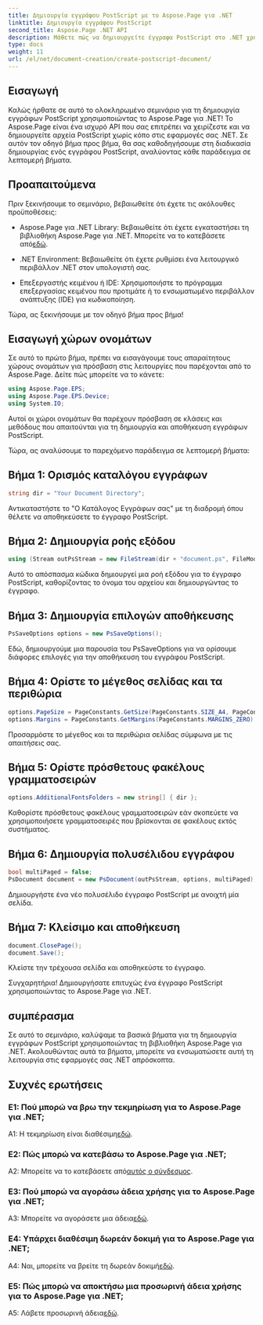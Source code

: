 ```yaml
---
title: Δημιουργία εγγράφου PostScript με το Aspose.Page για .NET
linktitle: Δημιουργία εγγράφου PostScript
second_title: Aspose.Page .NET API
description: Μάθετε πώς να δημιουργείτε έγγραφα PostScript στο .NET χρησιμοποιώντας το Aspose.Page. Ακολουθήστε τον βήμα προς βήμα οδηγό μας για απρόσκοπτη ενσωμάτωση. Κατεβάστε τη βιβλιοθήκη και αρχίστε να χειρίζεστε τα αρχεία PostScript χωρίς κόπο.
type: docs
weight: 11
url: /el/net/document-creation/create-postscript-document/
---
```

## Εισαγωγή

Καλώς ήρθατε σε αυτό το ολοκληρωμένο σεμινάριο για τη δημιουργία εγγράφων PostScript χρησιμοποιώντας το Aspose.Page για .NET! Το Aspose.Page είναι ένα ισχυρό API που σας επιτρέπει να χειρίζεστε και να δημιουργείτε αρχεία PostScript χωρίς κόπο στις εφαρμογές σας .NET. Σε αυτόν τον οδηγό βήμα προς βήμα, θα σας καθοδηγήσουμε στη διαδικασία δημιουργίας ενός εγγράφου PostScript, αναλύοντας κάθε παράδειγμα σε λεπτομερή βήματα.

## Προαπαιτούμενα

Πριν ξεκινήσουμε το σεμινάριο, βεβαιωθείτε ότι έχετε τις ακόλουθες προϋποθέσεις:

-  Aspose.Page για .NET Library: Βεβαιωθείτε ότι έχετε εγκαταστήσει τη βιβλιοθήκη Aspose.Page για .NET. Μπορείτε να το κατεβάσετε από[εδώ](https://releases.aspose.com/page/net/).

- .NET Environment: Βεβαιωθείτε ότι έχετε ρυθμίσει ένα λειτουργικό περιβάλλον .NET στον υπολογιστή σας.

- Επεξεργαστής κειμένου ή IDE: Χρησιμοποιήστε το πρόγραμμα επεξεργασίας κειμένου που προτιμάτε ή το ενσωματωμένο περιβάλλον ανάπτυξης (IDE) για κωδικοποίηση.

Τώρα, ας ξεκινήσουμε με τον οδηγό βήμα προς βήμα!

## Εισαγωγή χώρων ονομάτων

Σε αυτό το πρώτο βήμα, πρέπει να εισαγάγουμε τους απαραίτητους χώρους ονομάτων για πρόσβαση στις λειτουργίες που παρέχονται από το Aspose.Page. Δείτε πώς μπορείτε να το κάνετε:

```csharp
using Aspose.Page.EPS;
using Aspose.Page.EPS.Device;
using System.IO;
```

Αυτοί οι χώροι ονομάτων θα παρέχουν πρόσβαση σε κλάσεις και μεθόδους που απαιτούνται για τη δημιουργία και αποθήκευση εγγράφων PostScript.

Τώρα, ας αναλύσουμε το παρεχόμενο παράδειγμα σε λεπτομερή βήματα:

## Βήμα 1: Ορισμός καταλόγου εγγράφων

```csharp
string dir = "Your Document Directory";
```

Αντικαταστήστε το "Ο Κατάλογος Εγγράφων σας" με τη διαδρομή όπου θέλετε να αποθηκεύσετε το έγγραφο PostScript.

## Βήμα 2: Δημιουργία ροής εξόδου

```csharp
using (Stream outPsStream = new FileStream(dir + "document.ps", FileMode.Create))
```

Αυτό το απόσπασμα κώδικα δημιουργεί μια ροή εξόδου για το έγγραφο PostScript, καθορίζοντας το όνομα του αρχείου και δημιουργώντας το έγγραφο.

## Βήμα 3: Δημιουργία επιλογών αποθήκευσης

```csharp
PsSaveOptions options = new PsSaveOptions();
```

Εδώ, δημιουργούμε μια παρουσία του PsSaveOptions για να ορίσουμε διάφορες επιλογές για την αποθήκευση του εγγράφου PostScript.

## Βήμα 4: Ορίστε το μέγεθος σελίδας και τα περιθώρια

```csharp
options.PageSize = PageConstants.GetSize(PageConstants.SIZE_A4, PageConstants.ORIENTATION_PORTRAIT);
options.Margins = PageConstants.GetMargins(PageConstants.MARGINS_ZERO);
```

Προσαρμόστε το μέγεθος και τα περιθώρια σελίδας σύμφωνα με τις απαιτήσεις σας.

## Βήμα 5: Ορίστε πρόσθετους φακέλους γραμματοσειρών

```csharp
options.AdditionalFontsFolders = new string[] { dir };
```

Καθορίστε πρόσθετους φακέλους γραμματοσειρών εάν σκοπεύετε να χρησιμοποιήσετε γραμματοσειρές που βρίσκονται σε φακέλους εκτός συστήματος.

## Βήμα 6: Δημιουργία πολυσέλιδου εγγράφου

```csharp
bool multiPaged = false;
PsDocument document = new PsDocument(outPsStream, options, multiPaged);
```

Δημιουργήστε ένα νέο πολυσέλιδο έγγραφο PostScript με ανοιχτή μία σελίδα.

## Βήμα 7: Κλείσιμο και αποθήκευση

```csharp
document.ClosePage();
document.Save();
```

Κλείστε την τρέχουσα σελίδα και αποθηκεύστε το έγγραφο.

Συγχαρητήρια! Δημιουργήσατε επιτυχώς ένα έγγραφο PostScript χρησιμοποιώντας το Aspose.Page για .NET.

## συμπέρασμα

Σε αυτό το σεμινάριο, καλύψαμε τα βασικά βήματα για τη δημιουργία εγγράφων PostScript χρησιμοποιώντας τη βιβλιοθήκη Aspose.Page για .NET. Ακολουθώντας αυτά τα βήματα, μπορείτε να ενσωματώσετε αυτή τη λειτουργία στις εφαρμογές σας .NET απρόσκοπτα.

## Συχνές ερωτήσεις

### Ε1: Πού μπορώ να βρω την τεκμηρίωση για το Aspose.Page για .NET;

 A1: Η τεκμηρίωση είναι διαθέσιμη[εδώ](https://reference.aspose.com/page/net/).

### Ε2: Πώς μπορώ να κατεβάσω το Aspose.Page για .NET;

 A2: Μπορείτε να το κατεβάσετε από[αυτός ο σύνδεσμος](https://releases.aspose.com/page/net/).

### Ε3: Πού μπορώ να αγοράσω άδεια χρήσης για το Aspose.Page για .NET;

 A3: Μπορείτε να αγοράσετε μια άδεια[εδώ](https://purchase.aspose.com/buy).

### Ε4: Υπάρχει διαθέσιμη δωρεάν δοκιμή για το Aspose.Page για .NET;

 A4: Ναι, μπορείτε να βρείτε τη δωρεάν δοκιμή[εδώ](https://releases.aspose.com/).

### Ε5: Πώς μπορώ να αποκτήσω μια προσωρινή άδεια χρήσης για το Aspose.Page για .NET;

 A5: Λάβετε προσωρινή άδεια[εδώ](https://purchase.aspose.com/temporary-license/).